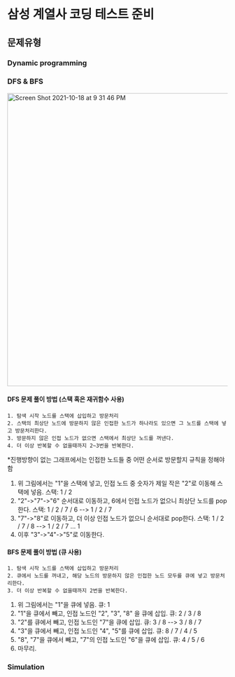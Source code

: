 # 삼성 계열사 코딩 테스트 준비

## 문제유형



### Dynamic programming


### DFS & BFS

<img width="669" alt="Screen Shot 2021-10-18 at 9 31 46 PM" src="https://user-images.githubusercontent.com/88572107/137731091-01484ed3-dd17-4b4b-ada1-67d2dfc894f8.png">


#### DFS 문제 풀이 방법 (스택 혹은 재귀함수 사용)

    1. 탐색 시작 노드를 스택에 삽입하고 방문처리
    2. 스택의 최상단 노드에 방문하지 않은 인접한 노드가 하나라도 있으면 그 노드를 스택에 넣고 방문처리한다.
    3. 방문하지 않은 인접 노드가 없으면 스택에서 최상단 노드를 꺼낸다.
    4. 더 이상 반복할 수 없을때까지 2~3번을 반복한다.

*진행방향이 없는 그래프에서는 인접한 노드들 중 어떤 순서로 방문할지 규칙을 정해야 함

1. 위 그림에서는 "1"을 스택에 넣고, 인접 노드 중 숫자가 제일 작은 "2"로 이동해 스택에 넣음.    스택: 1 / 2
2. "2"->"7"->"6" 순서대로 이동하고, 6에서 인접 노드가 없으니 최상단 노드를 pop한다.        스택: 1 / 2 / 7 / 6 --> 1 / 2 / 7
3. "7"->"8"로 이동하고, 더 이상 인접 노드가 없으니 순서대로 pop한다.                     스택: 1 / 2 / 7 / 8 --> 1 / 2 / 7 ... 1
4. 이후 "3"->"4"->"5"로 이동한다.


#### BFS 문제 풀이 방법 (큐 사용)

    1. 탐색 시작 노드를 스택에 삽입하고 방문처리
    2. 큐에서 노드를 꺼내고, 해당 노드의 방문하지 않은 인접한 노드 모두를 큐에 넣고 방문처리한다.
    3. 더 이상 반복할 수 없을때까지 2번을 반복한다.

1. 위 그림에서는 "1"을 큐에 넣음.                                                  큐: 1
2. "1"을 큐에서 빼고, 인접 노드인 "2", "3", "8" 을 큐에 삽입.                         큐: 2 / 3 / 8
3. "2"를 큐에서 빼고, 인접 노드인 "7"을 큐에 삽입.                                    큐: 3 / 8 --> 3 / 8 / 7
4. "3"을 큐에서 빼고, 인접 노드인 "4", "5"를 큐에 삽입.                               큐: 8 / 7 / 4 / 5
5. "8", "7"을 큐에서 빼고, "7"의 인접 노드인 "6"을 큐에 삽입.                         큐: 4 / 5 / 6
6. 마무리.


### Simulation
